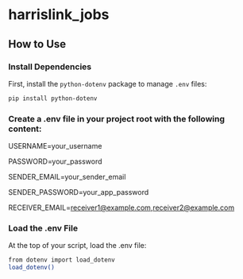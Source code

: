 # harrislink_jobs

## How to Use

### Install Dependencies
First, install the `python-dotenv` package to manage `.env` files:

```bash
pip install python-dotenv
```

###  Create a .env file in your project root with the following content:
USERNAME=your_username

PASSWORD=your_password

SENDER_EMAIL=your_sender_email

SENDER_PASSWORD=your_app_password

RECEIVER_EMAIL=receiver1@example.com,receiver2@example.com

### Load the .env File
At the top of your script, load the .env file:

```bash
from dotenv import load_dotenv
load_dotenv()
```
